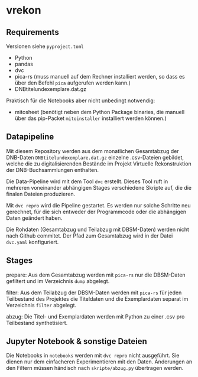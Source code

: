 # vrekon

## Requirements

Versionen siehe `pyproject.toml`

- Python
- pandas
- dvc
- pica-rs (muss manuell auf dem Rechner installiert werden, so dass es über den Befehl `pica` aufgerufen werden kann.)
- DNBtitelundexemplare.dat.gz

Praktisch für die Notebooks aber nicht unbedingt notwendig:

- mitosheet (benötigt neben dem Python Package binaries, die manuell über das pip-Packet `mitoinstaller` installiert werden können.)

## Datapipeline

Mit diesem Repository werden aus dem monatlichen Gesamtabzug der DNB-Daten `DNBtitelundexemplare.dat.gz` einzelne .csv-Dateien gebildet, welche die zu digitalisierenden Bestände im Projekt Virtuelle Rekonstruktion der DNB-Buchsammlungen enthalten.

Die Data-Pipeline wird mit dem Tool `dvc` erstellt. Dieses Tool ruft in mehreren voneinander abhängigen Stages verschiedene Skripte auf, die die finalen Dateien produzieren.

Mit `dvc repro` wird die Pipeline gestartet. Es werden nur solche Schritte neu gerechnet, für die sich entweder der Programmcode oder die abhängigen Daten geändert haben.

Die Rohdaten (Gesamtabzug und Teilabzug mit DBSM-Daten) werden nicht nach Github commitet. Der Pfad zum Gesamtabzug wird in der Datei `dvc.yaml` konfiguriert.

## Stages

prepare: Aus dem Gesamtabzug werden mit `pica-rs` nur die DBSM-Daten gefiltert und im Verzeichnis `dump` abgelegt.

filter: Aus dem Teilabzug der DBSM-Daten werden mit `pica-rs` für jeden Teilbestand des Projektes die Titeldaten und die Exemplardaten separat im Verzeichnis `filter` abgelegt.

abzug: Die Titel- und Exemplardaten werden mit Python zu einer .csv pro Teilbestand synthetisiert.

## Jupyter Notebook & sonstige Dateien

Die Notebooks in `notebooks` werden mit `dvc repro` nicht ausgeführt. Sie dienen nur dem einfacheren Experimentieren mit den Daten. Änderungen an den Filtern müssen händisch nach `skripte/abzug.py` übertragen werden.

